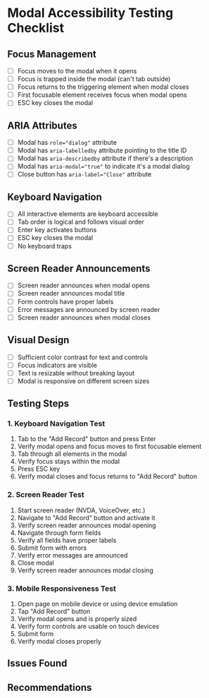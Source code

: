 # Modal Accessibility Testing Checklist

## Focus Management
- [ ] Focus moves to the modal when it opens
- [ ] Focus is trapped inside the modal (can't tab outside)
- [ ] Focus returns to the triggering element when modal closes
- [ ] First focusable element receives focus when modal opens
- [ ] ESC key closes the modal

## ARIA Attributes
- [ ] Modal has `role="dialog"` attribute
- [ ] Modal has `aria-labelledby` attribute pointing to the title ID
- [ ] Modal has `aria-describedby` attribute if there's a description
- [ ] Modal has `aria-modal="true"` to indicate it's a modal dialog
- [ ] Close button has `aria-label="Close"` attribute

## Keyboard Navigation
- [ ] All interactive elements are keyboard accessible
- [ ] Tab order is logical and follows visual order
- [ ] Enter key activates buttons
- [ ] ESC key closes the modal
- [ ] No keyboard traps

## Screen Reader Announcements
- [ ] Screen reader announces when modal opens
- [ ] Screen reader announces modal title
- [ ] Form controls have proper labels
- [ ] Error messages are announced by screen reader
- [ ] Screen reader announces when modal closes

## Visual Design
- [ ] Sufficient color contrast for text and controls
- [ ] Focus indicators are visible
- [ ] Text is resizable without breaking layout
- [ ] Modal is responsive on different screen sizes

## Testing Steps

### 1. Keyboard Navigation Test
1. Tab to the "Add Record" button and press Enter
2. Verify modal opens and focus moves to first focusable element
3. Tab through all elements in the modal
4. Verify focus stays within the modal
5. Press ESC key
6. Verify modal closes and focus returns to "Add Record" button

### 2. Screen Reader Test
1. Start screen reader (NVDA, VoiceOver, etc.)
2. Navigate to "Add Record" button and activate it
3. Verify screen reader announces modal opening
4. Navigate through form fields
5. Verify all fields have proper labels
6. Submit form with errors
7. Verify error messages are announced
8. Close modal
9. Verify screen reader announces modal closing

### 3. Mobile Responsiveness Test
1. Open page on mobile device or using device emulation
2. Tap "Add Record" button
3. Verify modal opens and is properly sized
4. Verify form controls are usable on touch devices
5. Submit form
6. Verify modal closes properly

## Issues Found
<!-- Document any accessibility issues found during testing -->

## Recommendations
<!-- List recommendations for improving accessibility -->
